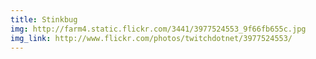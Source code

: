 ```yaml
---
title: Stinkbug 
img: http://farm4.static.flickr.com/3441/3977524553_9f66fb655c.jpg 
img_link: http://www.flickr.com/photos/twitchdotnet/3977524553/ 
---
```


